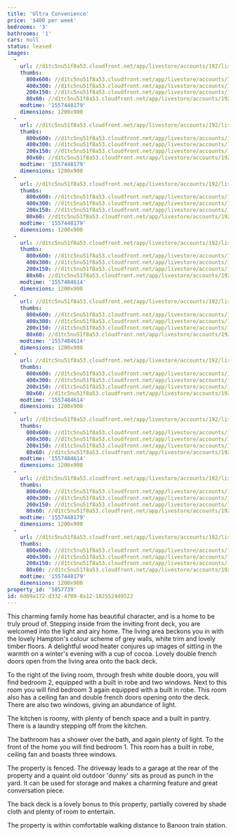 ```yaml
---
title: 'Ultra Convenience'
price: '$400 per week'
bedrooms: '3'
bathrooms: '1'
cars: null
status: leased
images:
  -
    url: //d1tc5nu51f8a53.cloudfront.net/app/livestore/accounts/192/listings/1882108/images/Lister-293-Front-Day_5f15-f1b8-6fbd-1162-4c77-24b0-7c9b-6efa_20190510102355.jpg
    thumbs:
      800x600: //d1tc5nu51f8a53.cloudfront.net/app/livestore/accounts/192/listings/1882108/images/Lister-293-Front-Day_5f15-f1b8-6fbd-1162-4c77-24b0-7c9b-6efa_20190510102355_800x600.jpg
      400x300: //d1tc5nu51f8a53.cloudfront.net/app/livestore/accounts/192/listings/1882108/images/Lister-293-Front-Day_5f15-f1b8-6fbd-1162-4c77-24b0-7c9b-6efa_20190510102355_400x300.jpg
      200x150: //d1tc5nu51f8a53.cloudfront.net/app/livestore/accounts/192/listings/1882108/images/Lister-293-Front-Day_5f15-f1b8-6fbd-1162-4c77-24b0-7c9b-6efa_20190510102355_200x150.jpg
      80x60: //d1tc5nu51f8a53.cloudfront.net/app/livestore/accounts/192/listings/1882108/images/Lister-293-Front-Day_5f15-f1b8-6fbd-1162-4c77-24b0-7c9b-6efa_20190510102355_80x60.jpg
    modtime: '1557448179'
    dimensions: 1200x900
  -
    url: //d1tc5nu51f8a53.cloudfront.net/app/livestore/accounts/192/listings/1882108/images/Lister-293-Backyard-_9d9e-8cdd-eebe-d7f6-80cc-552c-8e6d-bd41_20190510102358.jpg
    thumbs:
      800x600: //d1tc5nu51f8a53.cloudfront.net/app/livestore/accounts/192/listings/1882108/images/Lister-293-Backyard-_9d9e-8cdd-eebe-d7f6-80cc-552c-8e6d-bd41_20190510102358_800x600.jpg
      400x300: //d1tc5nu51f8a53.cloudfront.net/app/livestore/accounts/192/listings/1882108/images/Lister-293-Backyard-_9d9e-8cdd-eebe-d7f6-80cc-552c-8e6d-bd41_20190510102358_400x300.jpg
      200x150: //d1tc5nu51f8a53.cloudfront.net/app/livestore/accounts/192/listings/1882108/images/Lister-293-Backyard-_9d9e-8cdd-eebe-d7f6-80cc-552c-8e6d-bd41_20190510102358_200x150.jpg
      80x60: //d1tc5nu51f8a53.cloudfront.net/app/livestore/accounts/192/listings/1882108/images/Lister-293-Backyard-_9d9e-8cdd-eebe-d7f6-80cc-552c-8e6d-bd41_20190510102358_80x60.jpg
    modtime: '1557448179'
    dimensions: 1200x900
  -
    url: //d1tc5nu51f8a53.cloudfront.net/app/livestore/accounts/192/listings/1882108/images/Lister-293-Living2-D_fd33-20f5-02d8-3cc9-55aa-1c80-55d4-6c02_20190510102401.jpg
    thumbs:
      800x600: //d1tc5nu51f8a53.cloudfront.net/app/livestore/accounts/192/listings/1882108/images/Lister-293-Living2-D_fd33-20f5-02d8-3cc9-55aa-1c80-55d4-6c02_20190510102401_800x600.jpg
      400x300: //d1tc5nu51f8a53.cloudfront.net/app/livestore/accounts/192/listings/1882108/images/Lister-293-Living2-D_fd33-20f5-02d8-3cc9-55aa-1c80-55d4-6c02_20190510102401_400x300.jpg
      200x150: //d1tc5nu51f8a53.cloudfront.net/app/livestore/accounts/192/listings/1882108/images/Lister-293-Living2-D_fd33-20f5-02d8-3cc9-55aa-1c80-55d4-6c02_20190510102401_200x150.jpg
      80x60: //d1tc5nu51f8a53.cloudfront.net/app/livestore/accounts/192/listings/1882108/images/Lister-293-Living2-D_fd33-20f5-02d8-3cc9-55aa-1c80-55d4-6c02_20190510102401_80x60.jpg
    modtime: '1557448179'
    dimensions: 1200x900
  -
    url: //d1tc5nu51f8a53.cloudfront.net/app/livestore/accounts/192/listings/1882108/images/Lister-293-Living-Da_14a6-820d-d02e-9da0-5e49-247b-e273-113e_20190510102412.jpg
    thumbs:
      800x600: //d1tc5nu51f8a53.cloudfront.net/app/livestore/accounts/192/listings/1882108/images/Lister-293-Living-Da_14a6-820d-d02e-9da0-5e49-247b-e273-113e_20190510102412_800x600.jpg
      400x300: //d1tc5nu51f8a53.cloudfront.net/app/livestore/accounts/192/listings/1882108/images/Lister-293-Living-Da_14a6-820d-d02e-9da0-5e49-247b-e273-113e_20190510102412_400x300.jpg
      200x150: //d1tc5nu51f8a53.cloudfront.net/app/livestore/accounts/192/listings/1882108/images/Lister-293-Living-Da_14a6-820d-d02e-9da0-5e49-247b-e273-113e_20190510102412_200x150.jpg
      80x60: //d1tc5nu51f8a53.cloudfront.net/app/livestore/accounts/192/listings/1882108/images/Lister-293-Living-Da_14a6-820d-d02e-9da0-5e49-247b-e273-113e_20190510102412_80x60.jpg
    modtime: '1557484614'
    dimensions: 1200x900
  -
    url: //d1tc5nu51f8a53.cloudfront.net/app/livestore/accounts/192/listings/1882108/images/Lister-293-Kitchen-D_01c9-ed4f-f4ec-42c5-410c-92d1-9bb9-5108_20190510102416.jpg
    thumbs:
      800x600: //d1tc5nu51f8a53.cloudfront.net/app/livestore/accounts/192/listings/1882108/images/Lister-293-Kitchen-D_01c9-ed4f-f4ec-42c5-410c-92d1-9bb9-5108_20190510102416_800x600.jpg
      400x300: //d1tc5nu51f8a53.cloudfront.net/app/livestore/accounts/192/listings/1882108/images/Lister-293-Kitchen-D_01c9-ed4f-f4ec-42c5-410c-92d1-9bb9-5108_20190510102416_400x300.jpg
      200x150: //d1tc5nu51f8a53.cloudfront.net/app/livestore/accounts/192/listings/1882108/images/Lister-293-Kitchen-D_01c9-ed4f-f4ec-42c5-410c-92d1-9bb9-5108_20190510102416_200x150.jpg
      80x60: //d1tc5nu51f8a53.cloudfront.net/app/livestore/accounts/192/listings/1882108/images/Lister-293-Kitchen-D_01c9-ed4f-f4ec-42c5-410c-92d1-9bb9-5108_20190510102416_80x60.jpg
    modtime: '1557484614'
    dimensions: 1200x900
  -
    url: //d1tc5nu51f8a53.cloudfront.net/app/livestore/accounts/192/listings/1882108/images/Lister-293-Bed3-Dayn_3227-7246-7e3f-aecc-d98e-51f6-0396-5708_20190510102404.jpg
    thumbs:
      800x600: //d1tc5nu51f8a53.cloudfront.net/app/livestore/accounts/192/listings/1882108/images/Lister-293-Bed3-Dayn_3227-7246-7e3f-aecc-d98e-51f6-0396-5708_20190510102404_800x600.jpg
      400x300: //d1tc5nu51f8a53.cloudfront.net/app/livestore/accounts/192/listings/1882108/images/Lister-293-Bed3-Dayn_3227-7246-7e3f-aecc-d98e-51f6-0396-5708_20190510102404_400x300.jpg
      200x150: //d1tc5nu51f8a53.cloudfront.net/app/livestore/accounts/192/listings/1882108/images/Lister-293-Bed3-Dayn_3227-7246-7e3f-aecc-d98e-51f6-0396-5708_20190510102404_200x150.jpg
      80x60: //d1tc5nu51f8a53.cloudfront.net/app/livestore/accounts/192/listings/1882108/images/Lister-293-Bed3-Dayn_3227-7246-7e3f-aecc-d98e-51f6-0396-5708_20190510102404_80x60.jpg
    modtime: '1557484614'
    dimensions: 1200x900
  -
    url: //d1tc5nu51f8a53.cloudfront.net/app/livestore/accounts/192/listings/1882108/images/Lister-293-Bed2-Dayn_63d4-7aad-8432-1f39-49dd-6c04-ddb5-94ff_20190510102408.jpg
    thumbs:
      800x600: //d1tc5nu51f8a53.cloudfront.net/app/livestore/accounts/192/listings/1882108/images/Lister-293-Bed2-Dayn_63d4-7aad-8432-1f39-49dd-6c04-ddb5-94ff_20190510102408_800x600.jpg
      400x300: //d1tc5nu51f8a53.cloudfront.net/app/livestore/accounts/192/listings/1882108/images/Lister-293-Bed2-Dayn_63d4-7aad-8432-1f39-49dd-6c04-ddb5-94ff_20190510102408_400x300.jpg
      200x150: //d1tc5nu51f8a53.cloudfront.net/app/livestore/accounts/192/listings/1882108/images/Lister-293-Bed2-Dayn_63d4-7aad-8432-1f39-49dd-6c04-ddb5-94ff_20190510102408_200x150.jpg
      80x60: //d1tc5nu51f8a53.cloudfront.net/app/livestore/accounts/192/listings/1882108/images/Lister-293-Bed2-Dayn_63d4-7aad-8432-1f39-49dd-6c04-ddb5-94ff_20190510102408_80x60.jpg
    modtime: '1557484614'
    dimensions: 1200x900
  -
    url: //d1tc5nu51f8a53.cloudfront.net/app/livestore/accounts/192/listings/1882108/images/Lister-293-Bed1-Dayn_2b4a-79b3-ff41-24e0-26da-195b-ca0f-5419_20190510102418.jpg
    thumbs:
      800x600: //d1tc5nu51f8a53.cloudfront.net/app/livestore/accounts/192/listings/1882108/images/Lister-293-Bed1-Dayn_2b4a-79b3-ff41-24e0-26da-195b-ca0f-5419_20190510102418_800x600.jpg
      400x300: //d1tc5nu51f8a53.cloudfront.net/app/livestore/accounts/192/listings/1882108/images/Lister-293-Bed1-Dayn_2b4a-79b3-ff41-24e0-26da-195b-ca0f-5419_20190510102418_400x300.jpg
      200x150: //d1tc5nu51f8a53.cloudfront.net/app/livestore/accounts/192/listings/1882108/images/Lister-293-Bed1-Dayn_2b4a-79b3-ff41-24e0-26da-195b-ca0f-5419_20190510102418_200x150.jpg
      80x60: //d1tc5nu51f8a53.cloudfront.net/app/livestore/accounts/192/listings/1882108/images/Lister-293-Bed1-Dayn_2b4a-79b3-ff41-24e0-26da-195b-ca0f-5419_20190510102418_80x60.jpg
    modtime: '1557448179'
    dimensions: 1200x900
  -
    url: //d1tc5nu51f8a53.cloudfront.net/app/livestore/accounts/192/listings/1882108/images/Lister-293-Bathroom-_5b31-2d6a-6ac1-a6ad-9a97-1c9f-68ae-9ef7_20190510102419.jpg
    thumbs:
      800x600: //d1tc5nu51f8a53.cloudfront.net/app/livestore/accounts/192/listings/1882108/images/Lister-293-Bathroom-_5b31-2d6a-6ac1-a6ad-9a97-1c9f-68ae-9ef7_20190510102419_800x600.jpg
      400x300: //d1tc5nu51f8a53.cloudfront.net/app/livestore/accounts/192/listings/1882108/images/Lister-293-Bathroom-_5b31-2d6a-6ac1-a6ad-9a97-1c9f-68ae-9ef7_20190510102419_400x300.jpg
      200x150: //d1tc5nu51f8a53.cloudfront.net/app/livestore/accounts/192/listings/1882108/images/Lister-293-Bathroom-_5b31-2d6a-6ac1-a6ad-9a97-1c9f-68ae-9ef7_20190510102419_200x150.jpg
      80x60: //d1tc5nu51f8a53.cloudfront.net/app/livestore/accounts/192/listings/1882108/images/Lister-293-Bathroom-_5b31-2d6a-6ac1-a6ad-9a97-1c9f-68ae-9ef7_20190510102419_80x60.jpg
    modtime: '1557448179'
    dimensions: 1200x900
property_id: '5857739'
id: 6d69a172-d332-4709-8a12-1825524d9522
---
```

This charming family home has beautiful character, and is a home to be truly proud of. Stepping inside from the inviting front deck, you are welcomed into the light and airy home. The living area beckons you in with the lovely Hampton's colour scheme of grey walls, white trim and lovely timber floors. A delightful wood heater conjures up images of sitting in the warmth on a winter's evening with a cup of cocoa. Lovely double french doors open from the living area onto the back deck.

To the right of the living room, through fresh white double doors, you will find bedroom 2, equipped with a built in robe and two windows. Next to this room you will find bedroom 3 again equipped with a built in robe. This room also has a ceiling fan and double french doors opening onto the deck. There are also two windows, giving an abundance of light. 

The kitchen is roomy, with plenty of bench space and a built in pantry. There is a laundry stepping off from the kitchen.

The bathroom has a shower over the bath, and again plenty of light. To the front of the home you will find bedroom 1. This room has a built in robe, ceiling fan and boasts three windows.

The property is fenced. The driveway leads to a garage at the rear of the property and a quaint old outdoor 'dunny' sits as proud as punch in the yard. It can be used for storage and makes a charming feature and great conversation piece.

The back deck is a lovely bonus to this property, partially covered by shade cloth and plenty of room to entertain.

The property is within comfortable walking distance to Banoon train station.